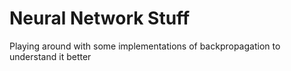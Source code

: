 # Neural Network Stuff
Playing around with some implementations of backpropagation to understand it better
